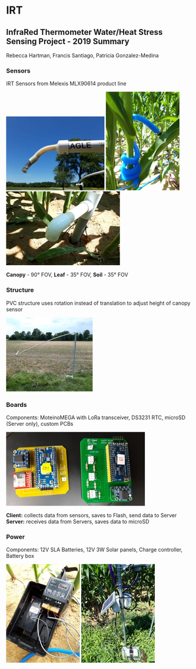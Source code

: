 # IRT

## **InfraRed Thermometer Water/Heat Stress Sensing Project - 2019 Summary**  
Rebecca Hartman, Francis Santiago, Patricia Gonzalez-Medina

### Sensors
IRT Sensors from Melexis MLX90614 product line

![Canopy Sensor](https://github.com/precision-sustainable-ag/IRT/blob/master/Images/Canopy_Small.jpg)
![Leaf Sensor](https://github.com/precision-sustainable-ag/IRT/blob/master/Images/Leaf%20Sensor_Small.jpg)
![Soil Sensor](https://github.com/precision-sustainable-ag/IRT/blob/master/Images/Soil%20Sensor_Small.jpg)

**Canopy** - 90° FOV, **Leaf** - 35° FOV, **Soil** - 35° FOV

### Structure
PVC structure uses rotation instead of translation to adjust height of canopy sensor

![Structure](https://github.com/precision-sustainable-ag/IRT/blob/master/Images/Structure_Small.jpg)

### Boards
Components: MoteinoMEGA with LoRa transceiver, DS3231 RTC, microSD (Server only), custom PCBs

![Client & Server](https://github.com/precision-sustainable-ag/IRT/blob/master/Images/Client%20Server_Small.jpg)

**Client:** collects data from sensors, saves to Flash, send data to Server
**Server:** receives data from Servers, saves data to microSD

### Power

Components: 12V SLA Batteries, 12V 3W Solar panels, Charge controller, Battery box

![Battery & Controller](https://github.com/precision-sustainable-ag/IRT/blob/master/Images/Battery%20Charger_Small.jpg)
![Power Setup](https://github.com/precision-sustainable-ag/IRT/blob/master/Images/Power%20Setup_Small.jpg)



